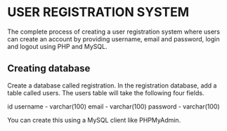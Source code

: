 # USER REGISTRATION SYSTEM

The complete process of creating a user registration system where users can create an account by providing username, email and password, login and logout using PHP and MySQL.

## Creating database
Create a database called registration. In the registration database, add a table called users. The users table will take the following four fields.

id
username  -  varchar(100)
email  -  varchar(100)
password  -  varchar(100)

You can create this using a MySQL client like PHPMyAdmin.

##